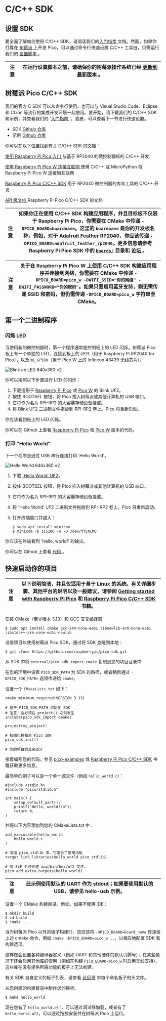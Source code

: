 # C/C++ SDK

## 设置 SDK

要全面了解如何使用 C/C++ SDK，请阅读我们的[入门指南 ](https://datasheets.raspberrypi.com/pico/getting-started-with-pico.pdf)文档。然而，如果你打算在 [树莓派 ](https://www.raspberrypi.com/documentation/computers/os.html) 上开发 Pico，可以通过命令行快速设置 C/C++ 工具链，只需运行我们的 [设置脚本 ](https://raw.githubusercontent.com/raspberrypi/pico-setup/master/pico_setup.sh)。

| 注意 | 在运行设置脚本之前，请确保你的树莓派操作系统已经 [更新到最新版本 ](https://www.raspberrypi.com/documentation/computers/os.html#update-software)。 |
| ------ | --------------------------------------------------------------------------------------- |

## 树莓派 Pico C/C++ SDK

我们的官方 C SDK 可以从命令行使用，也可以与 Visual Studio Code、Eclipse 和 CLion 等流行的集成开发环境一起使用。要开始，请下载我们的 C/C++ SDK 和示例，并查看我们的 '[入门指南 ](https://datasheets.raspberrypi.com/pico/getting-started-with-pico.pdf)'。或者，可以查看下一节进行快速设置。

* SDK [Github 仓库 ](https://github.com/raspberrypi/pico-sdk)
* 示例 [Github 仓库 ](https://github.com/raspberrypi/pico-examples)

你可以在以下位置找到有关 C/C++ SDK 的文档：

[使用 Raspberry Pi Pico 入门 ](https://datasheets.raspberrypi.com/pico/getting-started-with-pico.pdf) 与基于 RP2040 的微控制器板的 C/C++ 开发

[使用 Raspberry Pi Pico W 连接互联网 ](https://datasheets.raspberrypi.com/picow/connecting-to-the-internet-with-pico-w.pdf) 使用 C/C++ 或 MicroPython 将 Raspberry Pi Pico W 连接到互联网

[Raspberry Pi Pico C/C++ SDK](https://datasheets.raspberrypi.com/pico/raspberry-pi-pico-c-sdk.pdf) 用于 RP2040 微控制器的库和工具的 C/C++ 开发

[API 级文档 ](https://www.raspberrypi.com/documentation/pico-sdk/index_doxygen.html) Raspberry Pi Pico C/C++ SDK 的文档

| 注意 | 如果你正在使用 C/C++ SDK 构建应用程序，并且目标板不仅限于 Raspberry Pi Pico，你需要在 CMake 中传递 `-DPICO_BOARD=boardname`。这里的 `boardname` 是你的开发板名称，例如，对于 Adafruit Feather RP2040，你应该传递 `-DPICO_BOARD=adafruit_feather_rp2040`。更多信息请参考 Raspberry Pi Pico SDK 中的 [`boards/`](https://github.com/raspberrypi/pico-sdk/tree/master/src/boards) 目录和 [论坛 ](https://forums.raspberrypi.com/viewtopic.php?f=147&t=304393)。 |
| ------ | ------------------------------------------------------------------------------------------------------------------------------------------------------------------------------------------------------------------------------------------------------------------------------------------------------------ |

| 注意 | 关于在 Raspberry Pi Pico W 上使用 C/C++ SDK 构建应用程序并连接到网络，你需要在 CMake 中传递 `-DPICO_BOARD=pico_w -DWIFI_SSID="你的网络" -DWIFI_PASSWORD="你的密码"`。如果只需启用蓝牙支持，则无需传递 SSID 和密码，但仍需传递 `-DPICO_BOARD=pico_w` 字符串至 CMake。 |
| ------ | --------------------------------------------------------------------------------------------------------------------------------------------------------------------------------------------------------------------------------------------------------------------------------------- |

## 第一个二进制程序

### 闪烁 LED

当使用新的微控制器时，第一个程序通常是控制板上的 LED 闪烁。树莓派 Pico 板上有一个单独的 LED，连接到板上的 `GP25`（用于 Raspberry Pi RP2040 for Pico），以及 `WL_GPIO0`（用于 Pico W 上的 Infineon 43439 无线芯片）。

![Blink an LED 640x360 v2](https://www.raspberrypi.com/documentation/microcontrollers/images/Blink-an-LED-640x360-v2.gif)

你可以按照以下步骤进行 LED 的闪烁：

1. 下载适用于 [Raspberry Pi Pico](https://datasheets.raspberrypi.com/soft/blink.uf2) 或 [Pico W](https://datasheets.raspberrypi.com/soft/blink_picow.uf2) 的 Blink UF2。
2. 按住 BOOTSEL 按钮，将 Pico 插入树莓派或其他计算机的 USB 端口。
3. 它将作为名为 RPI-RP2 的大容量存储设备挂载。
4. 将 Blink UF2 二进制文件拖放到 RPI-RP2 卷上。Pico 将重新启动。

你应该看到板上的 LED 闪烁。

你可以在 Github 上查看 [Raspberry Pi Pico](https://github.com/raspberrypi/pico-examples/blob/master/blink/blink.c) 和 [Pico W](https://github.com/raspberrypi/pico-examples/blob/master/pico_w/wifi/blink/picow_blink.c) 版本的代码。

### 打印 "Hello World"

下一个程序是通过 USB 串行连接打印 'Hello World'。

![Hello World 640x360 v2](https://www.raspberrypi.com/documentation/microcontrollers/images/Hello-World-640x360-v2.gif)

1. 下载 [&apos;Hello World&apos; UF2](https://datasheets.raspberrypi.com/soft/hello_world.uf2)。
2. 按住 BOOTSEL 按钮，将 Pico 插入树莓派或其他计算机的 USB 端口。
3. 它将作为名为 RPI-RP2 的大容量存储设备挂载。
4. 将 'Hello World' UF2 二进制文件拖放到 RPI-RP2 卷上。Pico 将重新启动。
5. 打开终端窗口并键入：

    ```
    $ sudo apt install minicom
    $ minicom -b 115200 -o -D /dev/ttyACM0
    ```

你应该在终端看到 'Hello, world!' 的输出。

你可以在 Github 上查看 [代码 ](https://github.com/raspberrypi/pico-examples/blob/master/hello_world/usb/hello_usb.c)。

## 快速启动你的项目

| 注意 | 以下说明简洁，并且仅适用于基于 Linux 的系统。有关详细步骤、其他平台的说明以及一般建议，请参阅 [Getting started with Raspberry Pi Pico](https://datasheets.raspberrypi.com/pico/getting-started-with-pico.pdf) 和 [Raspberry Pi Pico C/C++ SDK](https://datasheets.raspberrypi.com/pico/raspberry-pi-pico-c-sdk.pdf) 书籍。 |
| ------ | ------------------------------------------------------------------------------------------------------------------------------------------------------------------------------ |


安装 CMake（至少版本 3.13）和 GCC 交叉编译器

```
$ sudo apt install cmake gcc-arm-none-eabi libnewlib-arm-none-eabi libstdc++-arm-none-eabi-newlib
```

设置项目以使用树莓派 Pico SDK，通过将 SDK 克隆到本地：

```
$ git clone https://github.com/raspberrypi/pico-sdk.git
```

从 SDK 中将 `external/pico_sdk_import.cmake` 复制到您的项目目录中

在您的环境中设置 `PICO_SDK_PATH` 为 SDK 的路径，或者稍后通过 `-DPICO_SDK_PATH=` 选项传递给 `cmake`。

设置一个 `CMakeLists.txt` 如下：

```
cmake_minimum_required(VERSION 3.13)

# 基于 PICO_SDK_PATH 初始化 SDK
# 注意：这必须在 project() 之前发生
include(pico_sdk_import.cmake)

project(my_project)

# 初始化树莓派 Pico SDK
pico_sdk_init()

# 您的项目的其余部分
```

接着编写您的代码，参见 [pico-examples](https://github.com/raspberrypi/pico-examples) 或 [Raspberry Pi Pico C/C++ SDK](https://datasheets.raspberrypi.com/pico/raspberry-pi-pico-c-sdk.pdf) 书籍获取更多信息。

最简单的例子可以是一个单一源文件（例如 `hello_world.c`）：

```
#include <stdio.h>
#include "pico/stdlib.h"

int main() {
    setup_default_uart();
    printf("Hello, world!\n");
    return 0;
}
```

并将以下内容添加到您的 CMakeLists.txt 中：

```
add_executable(hello_world
    hello_world.c
)

# 添加 pico_stdlib 库，它聚合了常用功能
target_link_libraries(hello_world pico_stdlib)

# 除 ELF 外还创建 map/bin/hex/uf2 文件。
pico_add_extra_outputs(hello_world)
```

| 注意 | 此示例使用默认的 UART 作为 stdout；如果要使用默认的 USB，请参见 hello-usb 示例。 |
| ------ | -------------------------------------------------------------------------------------------------------------- |

设置一个 CMake 构建目录。例如，如果不使用 IDE：

```
$ mkdir build
$ cd build
$ cmake ..
```

当为树莓派 Pico 以外的板子构建时，您应该将 `-DPICO_BOARD=board_name` 传递给上述 cmake 命令，例如 `cmake -DPICO_BOARD=pico_w ..`，以相应地配置 SDK 和构建选项。

这样做会设置各种编译器定义（例如 UART 和其他硬件的默认引脚号），在某些情况下还会启用其他库的使用（例如在构建 `PICO_BOARD=pico_w` 时启用无线支持），这些库在没有提供所需功能的板子上无法构建。

有关 SDK 自身定义的板子列表，请查看 [此目录](https://github.com/raspberrypi/pico-sdk/blob/master/src/boards/include/boards) 中每个命名板子的头文件。

从您创建的构建目录中制作您的目标。

```
$ make hello_world
```

现在您有了 `hello_world.elf`，可以通过调试器加载，或者有了 `hello_world.uf2`，可以通过拖放安装并在树莓派 Pico 上运行。
